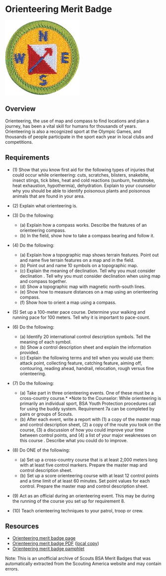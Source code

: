 

# Orienteering Merit Badge

![Orienteering Merit Badge](images/orienteering-merit-badge.jpg)

## Overview



Orienteering, the use of map and compass to find locations and plan a journey, has been a vital skill for humans for thousands of years. Orienteering is also a recognized sport at the Olympic Games, and thousands of people participate in the sport each year in local clubs and competitions.

## Requirements

* (1) Show that you know first aid for the following types of injuries that could occur while orienteering: cuts, scratches, blisters, snakebite, insect stings, tick bites, heat and cold reactions (sunburn, heatstroke, heat exhaustion, hypothermia), dehydration. Explain to your counselor why you should be able to identify poisonous plants and poisonous animals that are found in your area.
* (2) Explain what orienteering is.
* (3) Do the following:
    * (a) Explain how a compass works. Describe the features of an orienteering compass.
    * (b) In the field, show how to take a compass bearing and follow it.


* (4) Do the following:
    * (a) Explain how a topographic map shows terrain features. Point out and name five terrain features on a map and in the field.
    * (b) Point out and name 10 symbols on a topographic map.
    * (c) Explain the meaning of declination. Tell why you must consider declination . Tell why you must consider declination when using map and compass together.
    * (d) Show a topographic map with magnetic north-south lines.
    * (e) Show how to measure distances on a map using an orienteering compass.
    * (f) Show how to orient a map using a compass.


* (5) Set up a 100-meter pace course. Determine your walking and running pace for 100 meters. Tell why it is important to pace-count.
* (6) Do the following:
    * (a) Identify 20 international control description symbols. Tell the meaning of each symbol.
    * (b) Show a control description sheet and explain the information provided.
    * (c) Explain the following terms and tell when you would use them: attack point, collecting feature, catching feature, aiming off, contouring, reading ahead, handrail, relocation, rough versus fine orienteering.


* (7) Do the following:
    * (a) Take part in three orienteering events. One of these must be a cross-country course.*   *Note to the Counselor: While orienteering is primarily an individual sport, BSA Youth Protection procedures call for using the buddy system. Requirement 7a can be completed by pairs or groups of Scouts.
    * (b) After each event, write a report with (1) a copy of the master map and control description sheet, (2) a copy of the route you took on the course, (3) a discussion of how you could improve your time between control points, and (4) a list of your major weaknesses on this course . Describe what you could do to improve.


* (8) Do ONE of the following:
    * (a) Set up a cross-country course that is at least 2,000 meters long with at least five control markers. Prepare the master map and control description sheet.
    * (b) Set up a score orienteering course with at least 12 control points and a time limit of at least 60 minutes. Set point values for each control. Prepare the master map and control description sheet.


* (9) Act as an official during an orienteering event. This may be during the running of the course you set up for requirement 8.
* (10) Teach orienteering techniques to your patrol, troop or crew.


## Resources

- [Orienteering merit badge page](https://www.scouting.org/merit-badges/orienteering/)
- [Orienteering merit badge PDF](https://filestore.scouting.org/filestore/Merit_Badge_ReqandRes/Orienteering.pdf) ([local copy](files/orienteering-merit-badge.pdf))
- [Orienteering merit badge pamphlet](https://www.scoutshop.org/bsa-orienteering-merit-badge-pamphlet-661053.html)

Note: This is an unofficial archive of Scouts BSA Merit Badges that was automatically extracted from the Scouting America website and may contain errors.